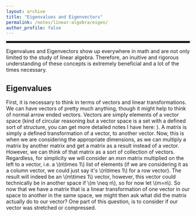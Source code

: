 ```yaml
---
layout: archive
title: "Eigenvalues and Eigenvectors"
permalink: /notes/linear-algebra/eigen/
author_profile: false
--- 
```

<hr style="border: 2px solid black;">
Eigenvalues and Eigenvectors show up everywhere in math and are not only limited to the study of linear algebra. Therefore, an inuitive and rigorous understanding of these concepts is extremely beneficial and a lot of the times necessary.

## Eigenvalues
First, it is necessary to think in terms of vectors and linear transformations. We can have vectors of pretty much anything, though it might help to think of normal arrow ended vectors. Vectors are simply elements of a vector space (kind of circular reasoning but a vector
space is a set with a defined sort of structure, you can get more detailed notes I have here: ). A matrix is simply a defined transformation of a vector, to another vector. Now, this is when we are considering the appropriate dimensions, as we can multiply a matrix by another matrix and get a matrix as a result instead of a vector. However, we can think of that matrix as a sort of collection of vectors. Regardless, for simplicity we will consider an $mxn$ matrix multiplied on the left to a vector, i.e. a \\(n\times 1\\) list of elements (if we are considering it as a column vector, we could just say it's \\(n\times 1\\) for a row vector). The result will indeed be an \\(m\times 1\\) vector, however, this vector could technically be in another space if \\(m \neq n\\), so for now let \\(m=n\\). So now that we have a matrix that is a linear transformation of one vector in our space to another in the same space, we might then ask what did the matrix actually do to our vector? One part of this question, is to consider if our vector was stretched or compressed. 

